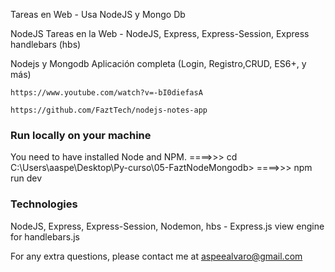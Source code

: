 Tareas en Web - Usa NodeJS y Mongo Db

NodeJS Tareas en la Web - NodeJS, Express, Express-Session, Express handlebars (hbs)

Nodejs y Mongodb Aplicación completa (Login, Registro,CRUD, ES6+, y más)

	https://www.youtube.com/watch?v=-bI0diefasA
    
    https://github.com/FaztTech/nodejs-notes-app

### Run locally on your machine
You need to have installed Node and NPM.
====>>> cd C:\Users\aaspe\Desktop\Py-curso\05-FaztNodeMongodb>
====>>> npm run dev

### Technologies
NodeJS, Express, Express-Session, Nodemon, hbs - Express.js view engine for handlebars.js

For any extra questions, please contact me at aspeealvaro@gmail.com